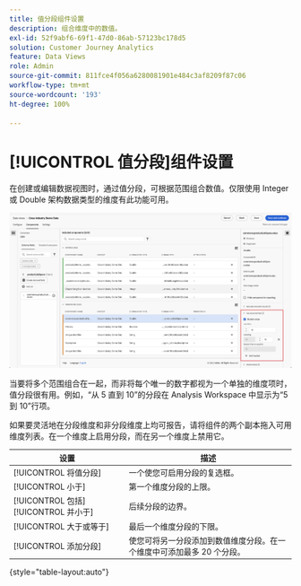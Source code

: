 ```yaml
---
title: 值分段组件设置
description: 组合维度中的数值。
exl-id: 52f9abf6-69f1-47d0-86ab-57123bc178d5
solution: Customer Journey Analytics
feature: Data Views
role: Admin
source-git-commit: 811fce4f056a6280081901e484c3af8209f87c06
workflow-type: tm+mt
source-wordcount: '193'
ht-degree: 100%

---
```


# [!UICONTROL 值分段]组件设置

在创建或编辑数据视图时，通过值分段，可根据范围组合数值。仅限使用 Integer 或 Double 架构数据类型的维度有此功能可用。

![值分段](../assets/value-bucketing.png)

当要将多个范围组合在一起，而非将每个唯一的数字都视为一个单独的维度项时，值分段很有用。例如，“从 5 直到 10”的分段在 Analysis Workspace 中显示为“5 到 10”行项。

如果要灵活地在分段维度和非分段维度上均可报告，请将组件的两个副本拖入可用维度列表。在一个维度上启用分段，而在另一个维度上禁用它。

| 设置 | 描述 |
| --- | --- |
| [!UICONTROL 将值分段] | 一个使您可启用分段的复选框。 |
| [!UICONTROL 小于] | 第一个维度分段的上限。 |
| [!UICONTROL 包括][!UICONTROL 并小于] | 后续分段的边界。 |
| [!UICONTROL 大于或等于] | 最后一个维度分段的下限。 |
| [!UICONTROL 添加分段] | 使您可将另一分段添加到数值维度分段。在一个维度中可添加最多 20 个分段。 |

{style="table-layout:auto"}
